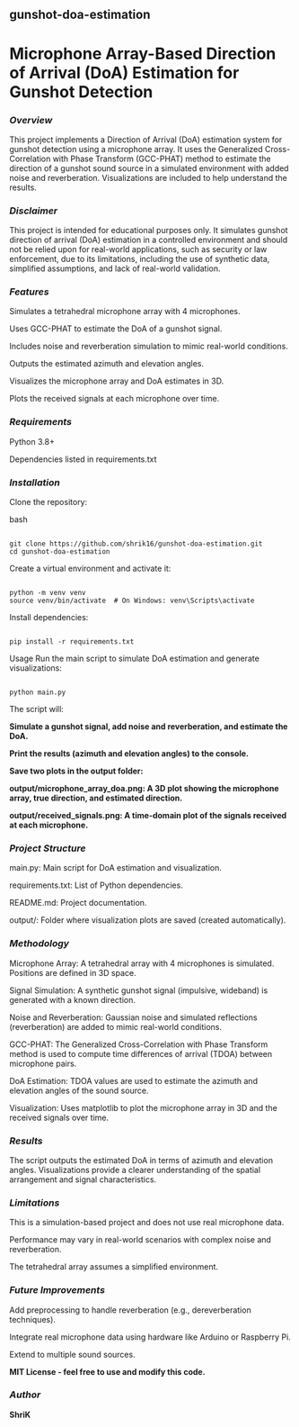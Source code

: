 ## gunshot-doa-estimation

# **Microphone Array-Based Direction of Arrival (DoA) Estimation for Gunshot Detection**


### ***Overview***

This project implements a Direction of Arrival (DoA) estimation system for gunshot detection using a microphone array. It uses the Generalized Cross-Correlation with Phase Transform (GCC-PHAT) method to estimate the direction of a gunshot sound source in a simulated environment with added noise and reverberation. Visualizations are included to help understand the results.

### ***Disclaimer***

This project is intended for educational purposes only. It simulates gunshot direction of arrival (DoA) estimation in a controlled environment and should not be relied upon for real-world applications, such as security or law enforcement, due to its limitations, including the use of synthetic data, simplified assumptions, and lack of real-world validation.


### ***Features***

Simulates a tetrahedral microphone array with 4 microphones.

Uses GCC-PHAT to estimate the DoA of a gunshot signal.

Includes noise and reverberation simulation to mimic real-world conditions.

Outputs the estimated azimuth and elevation angles.

Visualizes the microphone array and DoA estimates in 3D.

Plots the received signals at each microphone over time.


### ***Requirements***

Python 3.8+

Dependencies listed in requirements.txt

### ***Installation***

Clone the repository:

bash
```

git clone https://github.com/shrik16/gunshot-doa-estimation.git
cd gunshot-doa-estimation
```
Create a virtual environment and activate it:

```

python -m venv venv
source venv/bin/activate  # On Windows: venv\Scripts\activate
```

Install dependencies:


```

pip install -r requirements.txt
```

Usage
Run the main script to simulate DoA estimation and generate visualizations:

```

python main.py
```

The script will:

**Simulate a gunshot signal, add noise and reverberation, and estimate the DoA.**

**Print the results (azimuth and elevation angles) to the console.**

**Save two plots in the output folder:**

**output/microphone_array_doa.png: A 3D plot showing the microphone array, true direction, and estimated direction.**

**output/received_signals.png: A time-domain plot of the signals received at each microphone.**


### ***Project Structure***

main.py: Main script for DoA estimation and visualization.

requirements.txt: List of Python dependencies.

README.md: Project documentation.

output/: Folder where visualization plots are saved (created automatically).


### ***Methodology***

Microphone Array: A tetrahedral array with 4 microphones is simulated. Positions are defined in 3D space.

Signal Simulation: A synthetic gunshot signal (impulsive, wideband) is generated with a known direction.

Noise and Reverberation: Gaussian noise and simulated reflections (reverberation) are added to mimic real-world conditions.

GCC-PHAT: The Generalized Cross-Correlation with Phase Transform method is used to compute time differences of arrival (TDOA) between microphone pairs.

DoA Estimation: TDOA values are used to estimate the azimuth and elevation angles of the sound source.

Visualization: Uses matplotlib to plot the microphone array in 3D and the received signals over time.


### ***Results***

The script outputs the estimated DoA in terms of azimuth and elevation angles. Visualizations provide a clearer understanding of the spatial arrangement and signal characteristics.


### ***Limitations***

This is a simulation-based project and does not use real microphone data.

Performance may vary in real-world scenarios with complex noise and reverberation.

The tetrahedral array assumes a simplified environment.


### ***Future Improvements***

Add preprocessing to handle reverberation (e.g., dereverberation techniques).

Integrate real microphone data using hardware like Arduino or Raspberry Pi.

Extend to multiple sound sources.


**MIT License - feel free to use and modify this code.**



### ***Author***

**ShriK**
